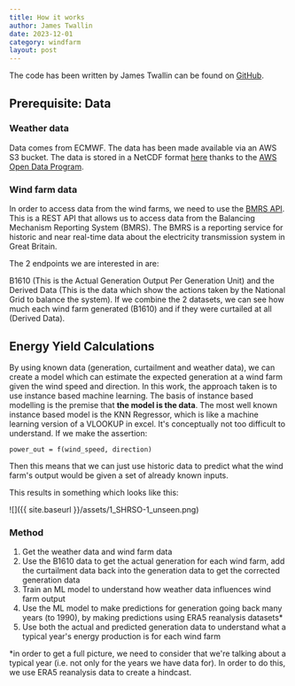 ```yaml
---
title: How it works
author: James Twallin
date: 2023-12-01
category: windfarm
layout: post
---
```


The code has been written by James Twallin can be found on [GitHub][1]. 

## Prerequisite: Data

### Weather data

Data comes from ECMWF. The data has been made available via an AWS S3 bucket. The data is stored in a NetCDF format [here][2] thanks to the [AWS Open Data Program][2].


### Wind farm data

In order to access data from the wind farms, we need to use the [BMRS API](https://www.elexon.co.uk/guidance-note/bmrs-api-data-push-user-guide/). This is a REST API that allows us to access data from the Balancing Mechanism Reporting System (BMRS). The BMRS is a reporting service for historic and near real-time data about the electricity transmission system in Great Britain.

The 2 endpoints we are interested in are:

B1610 (This is the Actual Generation Output Per Generation Unit) and the Derived Data (This is the data which show the actions taken by the National Grid to balance the system). If we combine the 2 datasets, we can see how much each wind farm generated (B1610) and if they were curtailed at all (Derived Data).


## Energy Yield Calculations

By using known data (generation, curtailment and weather data), we can create a model which can estimate the expected generation at a wind farm given the wind speed and direction. In this work, the approach taken is to use instance based machine learning. The basis of instance based modelling is the premise that **the model is the data**. The most well known instance based model is the KNN Regressor, which is like a machine learning version of a VLOOKUP in excel. It's conceptually not too difficult to understand. If we make the assertion:

`power_out = f(wind_speed, direction)`

Then this means that we can just use historic data to predict what the wind farm's output would be given a set of already known inputs.

This results in something which looks like this:

![]({{ site.baseurl }}/assets/1_SHRSO-1_unseen.png)

### Method

1. Get the weather data and wind farm data
2. Use the B1610 data to get the actual generation for each wind farm, add the curtailment data back into the generation data to get the corrected generation data
3. Train an ML model to understand how weather data influences wind farm output
4. Use the ML model to make predictions for generation going back many years (to 1990), by making predictions using ERA5 reanalysis datasets*
5. Use both the actual and predicted generation data to understand what a typical year's energy production is for each wind farm

*in order to get a full picture, we need to consider that we're talking about a typical year (i.e. not only for the years we have data for). In order to do this, we use ERA5 reanalysis data to create a hindcast.

[1]: https://github.com/JamesTwallin/BM_analysis
[2]: https://registry.opendata.aws/ecmwf-era5/